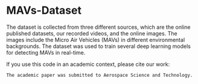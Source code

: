 # MAVs-Dataset
The dataset is collected from three different sources, which are the online published datasets, our recorded videos, and the online images. The images include the Micro Air Vehicles (MAVs) in different environmental backgrounds. 
The dataset was used to train several deep learning models for detecting MAVs in real-time. 

If you use this code in an academic context, please cite our work:
````
The academic paper was submitted to Aerospace Science and Technology.
````


